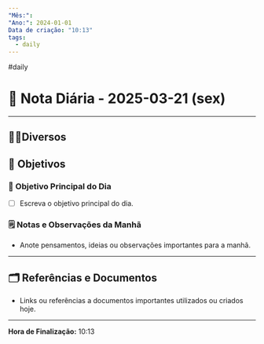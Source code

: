 ```yaml
---
"Mês:": 
"Ano:": 2024-01-01
Data de criação: "10:13"
tags:
  - daily
---
```

#daily
# 📅 Nota Diária - 2025-03-21 (sex)
---
## 🤝🏻Diversos

## 🌄 Objetivos
### 🎯 Objetivo Principal do Dia
- [ ] Escreva o objetivo principal do dia.

### 🗒️ Notas e Observações da Manhã
- Anote pensamentos, ideias ou observações importantes para a manhã.
---
## 🗂️ Referências e Documentos
- Links ou referências a documentos importantes utilizados ou criados hoje.

---

**Hora de Finalização:** 10:13
